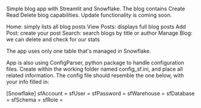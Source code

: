 Simple blog app with Streamlit and Snowflake. The blog contains Create Read Delete blog capabilities. Update functionality is coming soon.

Home: simply lists all blog posts
View Posts: displays full blog posts
Add Post: create your post
Search: search blogs by title or author
Manage Blog: we can delete and check for our stats

The app uses only one table that's managed in Snowflake.

App is also using ConfigParser, python package to handle configuration files.
Create within the working folder named config_sf.ini, and place all related information. 
The config file should resemble the one below, with your info filled in:

[Snowflake]
sfAccount = <snowflake account>
sfUser = <user name>
sfPassword = <password>
sfWarehouse = <warehouse>
sfDatabase = <database>
sfSchema = <schema>
sfRole = <role>

